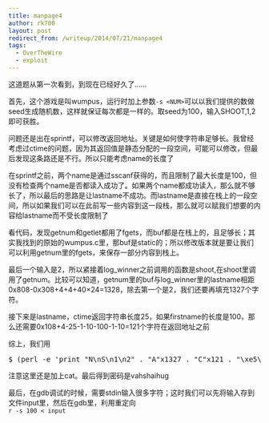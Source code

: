 ```yaml
---
title: manpage4
author: rk700
layout: post
redirect_from: /writeup/2014/07/21/manpage4
tags:
  - OverTheWire
  - exploit
---
```

这道题从第一次看到，到现在已经好久了……

首先，这个游戏是叫wumpus，运行时加上参数`-s <NUM>`可以以我们提供的数做seed生成随机数，这样就保证每次都是一样的。取seed为100，输入SHOOT,1,2即可获胜。

问题还是出在sprintf，可以修改返回地址。关键是如何使字符串足够长。我曾经考虑过ctime的问题，因为其返回值是静态分配的一段空间，可能可以修改，但最后发现这条路还是不行。所以只能考虑name的长度了

在sprintf之前，两个name是通过sscanf获得的，而且限制了最大长度是100，但没有检查两个name是否都读入成功了。如果两个name都成功读入，那么就不够长了，所以最后的思路是让lastname不成功。而lastname是直接在栈上的一段空间，所以如果我们可以在此前写一些内容到这一段栈，那么就可以赋我们想要的内容给lastname而不受长度限制了

看代码，发现getnum和getlet都用了fgets，而buf都是在栈上的，且足够长；其实我找到的原始的wumpus.c里，那buf是static的；所以修改版本就是要让我们可以利用getnum里的fgets，来保存一部分内容到栈上。

最后一个输入是2，所以紧接着log\_winner之前调用的函数是shoot,在shoot里调用了getnum。比较可以知道，getnum里的buf与log\_winner里的lastname相距0x808-0x308+4+4+40&#215;24=1328，除去第一个是2，我们还要再填充1327个字符。

接下来是lastname，ctime返回字符串长度25，如果firstname的长度是100，那么还需要0x108+4-25-1-10-100-1-10=121个字符在返回地址之前

综上，我们用 

<pre class="lang:sh decode:true " >$ (perl -e 'print "N\nS\n1\n2" . "A"x1327 . "C"x121 . "\xe5\xd8\xff\xff" . "\n" . " "x155 . "B"x100 . "\n"';cat) | /manpage/manpage4 -s 100</pre>

注意这里还是加上cat。最后得到密码是vahshaihug

最后，在gdb调试的时候，需要stdin输入很多字符；这时我们可以先将输入存到文件input里，然后在gdb里，利用重定向  
`r -s 100 < input`